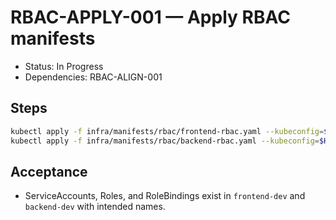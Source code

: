 # RBAC-APPLY-001 — Apply RBAC manifests

- Status: In Progress
- Dependencies: RBAC-ALIGN-001

## Steps

```bash
kubectl apply -f infra/manifests/rbac/frontend-rbac.yaml --kubeconfig=$HOME/.kube/config
kubectl apply -f infra/manifests/rbac/backend-rbac.yaml --kubeconfig=$HOME/.kube/config
```

## Acceptance

- ServiceAccounts, Roles, and RoleBindings exist in `frontend-dev` and `backend-dev` with intended names.
